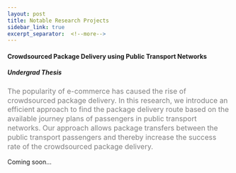 ```yaml
---
layout: post
title: Notable Research Projects
sidebar_link: true
excerpt_separator:  <!--more-->
---
```


<!-- ## Research -->
<!-- [Google Scholar](https://scholar.google.com/citations?user=3jceKgQAAAAJ) -->

<!-- #### A Privacy-Enhanced and Personalized Safe Route Planner
![System architecture of our safe route planner](/images/saferouteplanner.png "System architecture")
<font size="3rem">
<p style="line-height:1.3;color:gray">
We introduce a novel safe route planning problem and develop an efficient solution to ensure the travelers' safety on roads. Our approach finds the safest routes within a user-specified distance threshold based on the personalized travel experience of the knowledgeable crowd without involving any centralized computation. Our algorithms for finding the safest route further enhance user privacy by minimizing the exposure of personalized safety scores with others. Our safe route planner can find the safest routes for individuals and groups by considering both a fixed and a set of flexible destination locations.
</p>
</font> -->

#### Crowdsourced Package Delivery using Public Transport Networks
##### Undergrad Thesis
<font size="3rem">
<p style="line-height:1.3;color:gray">
The popularity of e-commerce has caused the rise of crowdsourced package delivery. In this research, we introduce an efficient approach to find the package delivery route based on the available journey plans of passengers in public transport networks. Our approach allows package transfers between the public transport passengers and thereby increase the success rate of the crowdsourced package delivery.
</p>
</font>

Coming soon...
<!-- ## Publications
#### A Privacy-Enhanced and Personalized Safe Route Planner with Crowdsourced Data and Computation
<font size="4"> Fariha Tabassum Islam, Tanzima Hashem, Rifat Shahriyar </font>  
**ICDE 2021** | Core Rank: A* | [Link](https://ieeexplore.ieee.org/abstract/document/9458643/){:target="_blank"} -->




<!-- <font size="2"> We introduce a novel safe route planning problem and develop an efficient solution to ensure the travelers’ safety on roads. Though few research attempts have been made in this regard, all of them assume that people share their sensitive travel experiences with a centralized entity for finding the safest routes, which is not ideal in practice for privacy reasons. Furthermore, existing works formulate the safe route planning query in ways that do not meet a traveler’s need for safe travel on roads. Our approach finds the safest routes within a user-specified distance threshold based on the personalized travel experience of the knowledgeable crowd without involving any centralized computation. We develop a privacy-preserving model to quantify the travel experience of a user into personalized safety scores. Our algorithms for finding the safest route further enhance user privacy by minimizing the exposure of personalized safety scores with others. We implement a working prototype of our solution on the Android platform. Extensive experiments using real datasets show that our approach finds the safest route in seconds with 50% less exposure of personalized safety scores. </font>    -->

<!-- #### A Crowd-enabled Solution for Privacy-Preserving and Personalized Safe Route Planning for Fixed or Flexible Destinations (Full Version)
<font size="4"> Fariha Tabassum Islam, Tanzima Hashem, Rifat Shahriyar </font>  
**arXiv** | [Link](https://arxiv.org/abs/2112.13760){:target="_blank"} -->